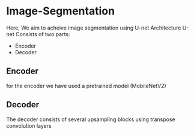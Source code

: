 # Image-Segmentation
Here, We aim to acheive image segmentation using U-net Architecture
U-net Consists of two parts:
* Encoder
* Decoder

## Encoder
for the encoder we have used a pretrained model (MobileNetV2)

## Decoder
The decoder consists of several upsampling blocks using transpose convolution layers

